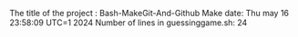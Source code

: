 The title of the project : Bash-MakeGit-And-Github
Make date: Thu may 16 23:58:09 UTC=1 2024
Number of lines in guessinggame.sh: 24
